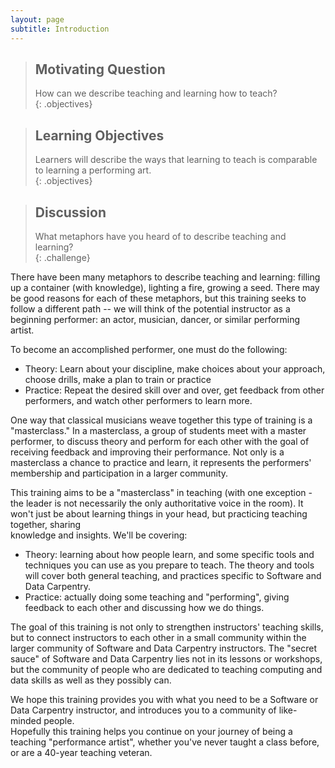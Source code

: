 ```yaml
---
layout: page
subtitle: Introduction
---
```


> ## Motivating Question
> How can we describe teaching and learning how to teach?  
{: .objectives}

> ## Learning Objectives
> Learners will describe the ways that learning to teach is comparable 
> to learning a performing art.   
{: .objectives}

> ## Discussion
> 
> What metaphors have you heard of to describe teaching and learning?  
{: .challenge}

There have been many metaphors to describe teaching and learning: filling up 
a container (with knowledge), lighting a fire, growing a seed.  There may be 
good reasons for each of these metaphors, but this training seeks to follow 
a different path -- we will think of the potential instructor as a beginning performer: an 
actor, musician, dancer, or similar performing artist.  

To become an accomplished performer, one must do the following:  

* Theory: Learn about your discipline, make choices about your approach, 
choose drills, make a plan to train or practice
* Practice: Repeat the desired skill over and over, get feedback from other 
performers, and watch other performers to learn more.  

One way that classical musicians weave together this type of training is a 
"masterclass."  In a masterclass, a group of students meet with a master performer, 
to discuss theory and perform for each other with the goal of receiving 
feedback and improving their performance.  Not only 
is a masterclass a chance to practice and learn, it represents the performers' 
membership and participation in a larger community.  

This training aims to be a "masterclass" in teaching (with one exception - the leader 
is not necessarily the only authoritative voice in the room).  It won't just be about 
learning things in your head, but practicing teaching together, sharing  
knowledge and insights.  We'll be covering: 

* Theory: learning about how people learn, and some specific tools and techniques 
you can use as you prepare to teach.  The theory and tools will cover both 
general teaching, and practices specific to Software and Data Carpentry.  
* Practice: actually doing some teaching and "performing", giving feedback to each other 
and discussing how we do things.  

The goal of this training is not only to strengthen instructors' teaching skills, 
but to connect instructors to each other in a small community within the larger community of 
Software and Data Carpentry instructors.  The "secret sauce" of Software and Data Carpentry 
lies not in its lessons 
or workshops, but the community of people who are dedicated to teaching computing 
and data skills as well as they possibly can.  

We hope this training provides you with what you need to be a Software or Data 
Carpentry instructor, and introduces you to a community of like-minded people.  
Hopefully this training helps you continue on your journey of being a teaching 
"performance artist", whether you've never taught a class before, or are a 40-year 
teaching veteran.  